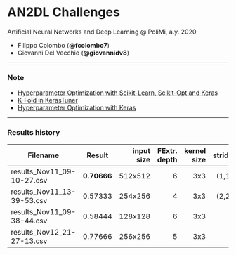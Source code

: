 # AN2DL Challenges
Artificial Neural Networks and Deep Learning @ PoliMi, a.y. 2020

- Filippo Colombo (**@fcolombo7**)
- Giovanni Del Vecchio (**@giovannidv8**)

---
### Note
* [Hyperparameter Optimization with Scikit-Learn, Scikit-Opt and Keras](https://towardsdatascience.com/hyperparameter-optimization-with-scikit-learn-scikit-opt-and-keras-f13367f3e796)
* [K-Fold in KerasTuner](https://mc.ai/how-to-do-cross-validation-in-keras-tuner/) 
* [Hyperparameter Optimization with Keras](https://towardsdatascience.com/hyperparameter-optimization-with-keras-b82e6364ca53)
---

### Results history

| Filename      | Result        | input size  | FExtr. depth | kernel size | stride | Class. HiddenLayer | Class. units | DropOut | L2 |
| ------------- |:-------------:| -----------:|-------------:|------------:|-------:|-------------------:|-------------:|--------:|---:|
| results_Nov11_09-10-27.csv | **0.70666** | 512x512 | 6 | 3x3 | (1,1) | 1 | 256 | - | - |
| results_Nov11_13-39-53.csv | 0.57333| 254x256 | 4 | 3x3 | (2,2) | 2 | 128 | 0.2 | 0.001 |
| results_Nov11_09-38-44.csv | 0.58444| 128x128 | 6 | 3x3 | 1 | 3 | 64 | - | - |
| results_Nov12_21-27-13.csv | 0.77666 | 256x256 | 5 | 3x3 | 1 | 1 | 512 | 0.2 | 0.001 |
